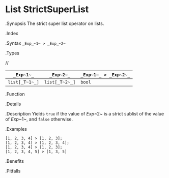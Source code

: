# List StrictSuperList

.Synopsis
The strict super list operator on lists.

.Index
>

.Syntax
`_Exp_~1~ > _Exp_~2~`

.Types

//

| `_Exp~1~_`     |  `_Exp~2~_`     | `_Exp~1~_ > _Exp~2~_`  |
| --- | --- | --- |
| `list[_T~1~_]` |  `list[_T~2~_]` | `bool`               |


.Function

.Details

.Description
Yields `true` if the value of _Exp_~2~ is a strict sublist of the value of _Exp_~1~,  and `false` otherwise.

.Examples
```rascal-shell
[1, 2, 3, 4] > [1, 2, 3];
[1, 2, 3, 4] > [1, 2, 3, 4];
[1, 2, 3, 4] > [1, 2, 3];
[1, 2, 3, 4, 5] > [1, 3, 5]
```

.Benefits

.Pitfalls

